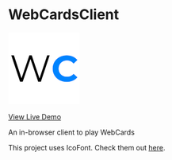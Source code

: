 # WebCardsClient

![WebCards](images/wc-icon-144.png)

[View Live Demo](http://cards.cshift.net)

An in-browser client to play WebCards

This project uses IcoFont.  Check them out [here](https://icofont.com/).
